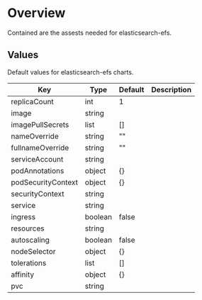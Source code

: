 # Overview

Contained are the assests needed for elasticsearch-efs.

## Values

Default values for elasticsearch-efs charts.

| Key | Type | Default | Description |
| -------------- | -------------- | -------------- | -------------- |
| replicaCount | int | 1 |  |
| image | string |  |  |
| imagePullSecrets | list | [] |  |
| nameOverride | string | "" |  |
| fullnameOverride | string | "" |  |
| serviceAccount | string |  |  |
| podAnnotations | object | {} |  |
| podSecurityContext | object | {} |  |
| securityContext | string |  |  |
| service | string |  |  |
| ingress | boolean | false |  |
| resources | string |  |  |
| autoscaling | boolean | false |  |
| nodeSelector | object | {} |  |
| tolerations | list | [] |  |
| affinity | object | {} |  |
| pvc | string |  |  |
